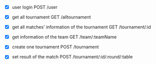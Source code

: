 - [x] user login    POST /user

- [x] get all tournament    GET /alltournament     

- [x] get all matches' information of the tournament    GET /tournament/:id

- [x] get information of the team    GET /team/:teamName

- [x] create one tournament    POST /tournament

- [x] set result of the match    POST /tournament/:id/:round/:table
